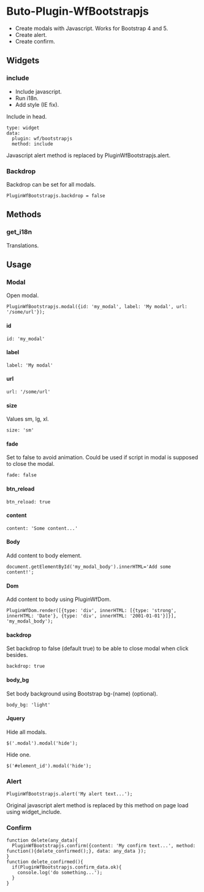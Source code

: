 # Buto-Plugin-WfBootstrapjs

<ul>
<li>Create modals with Javascript. Works for Bootstrap 4 and 5.</li>
<li>Create alert.</li>
<li>Create confirm.</li>
</ul>

<a name="key_0"></a>

## Widgets



<a name="key_0_0"></a>

### include

<ul>
<li>Include javascript.</li>
<li>Run i18n.</li>
<li>Add style (IE fix).</li>
</ul>
<p>Include in head.</p>
<pre><code>type: widget
data:
  plugin: wf/bootstrapjs
  method: include</code></pre>
<p>Javascript alert method is replaced by PluginWfBootstrapjs.alert.</p>

<a name="key_0_1"></a>

### Backdrop

<p>Backdrop can be set for all modals.</p>
<pre><code>PluginWfBootstrapjs.backdrop = false</code></pre>

<a name="key_1"></a>

## Methods



<a name="key_1_0"></a>

### get_i18n

<p>Translations.</p>

<a name="key_2"></a>

## Usage



<a name="key_2_0"></a>

### Modal

<p>Open modal.</p>
<pre><code>PluginWfBootstrapjs.modal({id: 'my_modal', label: 'My modal', url: '/some/url'});</code></pre>

<a name="key_2_0_0"></a>

#### id

<pre><code>id: 'my_modal'</code></pre>

<a name="key_2_0_1"></a>

#### label

<pre><code>label: 'My modal'</code></pre>

<a name="key_2_0_2"></a>

#### url

<pre><code>url: '/some/url'</code></pre>

<a name="key_2_0_3"></a>

#### size

<p>Values sm, lg, xl.</p>
<pre><code>size: 'sm'</code></pre>

<a name="key_2_0_4"></a>

#### fade

<p>Set to false to avoid animation.
Could be used if script in modal is supposed to close the modal.</p>
<pre><code>fade: false</code></pre>

<a name="key_2_0_5"></a>

#### btn_reload

<pre><code>btn_reload: true</code></pre>

<a name="key_2_0_6"></a>

#### content

<pre><code>content: 'Some content...'</code></pre>

<a name="key_2_0_7"></a>

#### Body

<p>Add content to body element.</p>
<pre><code>document.getElementById('my_modal_body').innerHTML='Add some content!';</code></pre>

<a name="key_2_0_8"></a>

#### Dom

<p>Add content to body using PluginWfDom.</p>
<pre><code>PluginWfDom.render([{type: 'div', innerHTML: [{type: 'strong', innerHTML: 'Date'}, {type: 'div', innerHTML: '2001-01-01'}]}], 'my_modal_body');</code></pre>

<a name="key_2_0_9"></a>

#### backdrop

<p>Set backdrop to false (default true) to be able to close modal when click besides.</p>
<pre><code>backdrop: true</code></pre>

<a name="key_2_0_10"></a>

#### body_bg

<p>Set body background using Bootstrap bg-(name) (optional).</p>
<pre><code>body_bg: 'light'</code></pre>

<a name="key_2_0_11"></a>

#### Jquery

<p>Hide all modals.</p>
<pre><code>$('.modal').modal('hide');</code></pre>
<p>Hide one.</p>
<pre><code>$('#element_id').modal('hide');</code></pre>

<a name="key_2_1"></a>

### Alert

<pre><code>PluginWfBootstrapjs.alert('My alert text...');</code></pre>
<p>Original javascript alert method is replaced by this method on page load using widget_include.</p>

<a name="key_2_2"></a>

### Confirm

<pre><code>function delete(any_data){
  PluginWfBootstrapjs.confirm({content: 'My confirm text...', method: function(){delete_confirmed();}, data: any_data });
}
function delete_confirmed(){
  if(PluginWfBootstrapjs.confirm_data.ok){
    console.log('do something...');
  }
}</code></pre>

